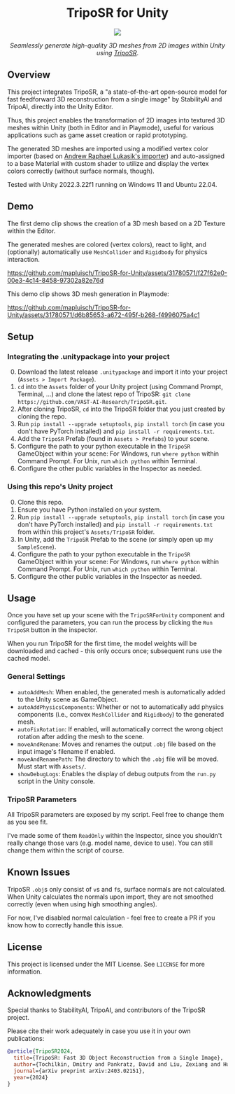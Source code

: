 <h1 align="center">TripoSR for Unity</h1>
<div align="center">
  <img src="https://github.com/mapluisch/TripoSR-for-Unity/assets/31780571/d305cb7f-4d4c-4e78-a8b4-19b25048d77b">
  <p><em>Seamlessly generate high-quality 3D meshes from 2D images within Unity using <a href="https://github.com/VAST-AI-Research/TripoSR">TripoSR</a></em>.</p>
</div>

## Overview
This project integrates TripoSR, a "a state-of-the-art open-source model for fast feedforward 3D reconstruction from a single image" by StabilityAI and TripoAI, directly into the Unity Editor. 

Thus, this project enables the transformation of 2D images into textured 3D meshes within Unity (both in Editor and in Playmode), useful for various applications such as game asset creation or rapid prototyping. 

The generated 3D meshes are imported using a modified vertex color importer (based on [Andrew Raphael Lukasik's importer](https://gist.github.com/andrew-raphael-lukasik/3559728d022a4c96f491924f8285e1bf)) and auto-assigned to a base Material with custom shader to utilize and display the vertex colors correctly (without surface normals, though).

Tested with Unity 2022.3.22f1 running on Windows 11 and Ubuntu 22.04.

## Demo
The first demo clip shows the creation of a 3D mesh based on a 2D Texture within the Editor.

The generated meshes are colored (vertex colors), react to light, and (optionally) automatically use `MeshCollider` and `Rigidbody` for physics interaction.

https://github.com/mapluisch/TripoSR-for-Unity/assets/31780571/f27f62e0-00e3-4c14-8458-97302a82e76d

This demo clip shows 3D mesh generation in Playmode: 

https://github.com/mapluisch/TripoSR-for-Unity/assets/31780571/d6b85653-a672-495f-b268-f4996075a4c1


## Setup

### Integrating the .unitypackage into your project
0. Download the latest release `.unitypackage` and import it into your project (`Assets > Import Package`).
1. `cd` into the `Assets` folder of your Unity project (using Command Prompt, Terminal, ...) and clone the latest repo of TripoSR: `git clone https://github.com/VAST-AI-Research/TripoSR.git`.
2. After cloning TripoSR, `cd` into the TripoSR folder that you just created by cloning the repo.
3. Run `pip install --upgrade setuptools`, `pip install torch` (in case you don't have PyTorch installed) and `pip install -r requirements.txt`.
3. Add the `TripoSR` Prefab (found in `Assets > Prefabs`) to your scene.
4. Configure the path to your python executable in the `TripoSR` GameObject within your scene: For Windows, run `where python` within Command Prompt. For Unix, run `which python` within Terminal.
5. Configure the other public variables in the Inspector as needed.

### Using this repo's Unity project
0. Clone this repo.
1. Ensure you have Python installed on your system.
2. Run `pip install --upgrade setuptools`, `pip install torch` (in case you don't have PyTorch installed) and `pip install -r requirements.txt` from within this project's `Assets/TripoSR` folder.
3. In Unity, add the `TripoSR` Prefab to the scene (or simply open up my `SampleScene`).
4. Configure the path to your python executable in the `TripoSR` GameObject within your scene: For Windows, run `where python` within Command Prompt. For Unix, run `which python` within Terminal.
5. Configure the other public variables in the Inspector as needed.
   
## Usage
Once you have set up your scene with the `TripoSRForUnity` component and configured the parameters, you can run the process by clicking the `Run TripoSR` button in the inspector.

When you run TripoSR for the first time, the model weights will be downloaded and cached - this only occurs once; subsequent runs use the cached model.

### General Settings
- `autoAddMesh`: When enabled, the generated mesh is automatically added to the Unity scene as GameObject.
- `autoAddPhysicsComponents`: Whether or not to automatically add physics components (i.e., convex `MeshCollider` and `Rigidbody`) to the generated mesh.
- `autoFixRotation`: If enabled, will automatically correct the wrong object rotation after adding the mesh to the scene.
- `moveAndRename`: Moves and renames the output `.obj` file based on the input image's filename if enabled.
- `moveAndRenamePath`: The directory to which the `.obj` file will be moved. Must start with `Assets/`.
- `showDebugLogs`: Enables the display of debug outputs from the `run.py` script in the Unity console.

### TripoSR Parameters
All TripoSR parameters are exposed by my script. Feel free to change them as you see fit.

I've made some of them `ReadOnly` within the Inspector, since you shouldn't really change those vars (e.g. model name, device to use). You can still change them within the script of course.

## Known Issues
TripoSR `.obj`s only consist of `v`s and `f`s, surface normals are not calculated. When Unity calculates the normals upon import, they are not smoothed correctly (even when using high smoothing angles).

For now, I've disabled normal calculation - feel free to create a PR if you know how to correctly handle this issue.

## License
This project is licensed under the MIT License. See `LICENSE` for more information.

## Acknowledgments
Special thanks to StabilityAI, TripoAI, and contributors of the TripoSR project. 

Please cite their work adequately in case you use it in your own publications:

```BibTeX
@article{TripoSR2024,
  title={TripoSR: Fast 3D Object Reconstruction from a Single Image},
  author={Tochilkin, Dmitry and Pankratz, David and Liu, Zexiang and Huang, Zixuan and and Letts, Adam and Li, Yangguang and Liang, Ding and Laforte, Christian and Jampani, Varun and Cao, Yan-Pei},
  journal={arXiv preprint arXiv:2403.02151},
  year={2024}
}
```


